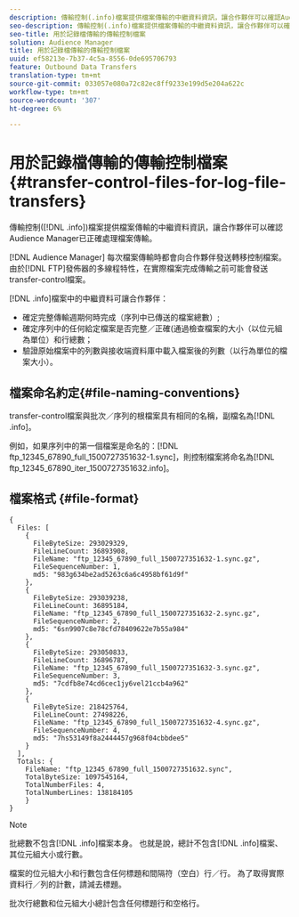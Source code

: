 ```yaml
---
description: 傳輸控制(.info)檔案提供檔案傳輸的中繼資料資訊，讓合作夥伴可以確認Audience Manager已正確處理檔案傳輸。
seo-description: 傳輸控制(.info)檔案提供檔案傳輸的中繼資料資訊，讓合作夥伴可以確認Audience Manager已正確處理檔案傳輸。
seo-title: 用於記錄檔傳輸的傳輸控制檔案
solution: Audience Manager
title: 用於記錄檔傳輸的傳輸控制檔案
uuid: ef58213e-7b37-4c5a-8556-0de695706793
feature: Outbound Data Transfers
translation-type: tm+mt
source-git-commit: 033057e080a72c82ec8ff9233e199d5e204a622c
workflow-type: tm+mt
source-wordcount: '307'
ht-degree: 6%

---
```



# 用於記錄檔傳輸的傳輸控制檔案 {#transfer-control-files-for-log-file-transfers}

傳輸控制([!DNL .info])檔案提供檔案傳輸的中繼資料資訊，讓合作夥伴可以確認Audience Manager已正確處理檔案傳輸。

[!DNL Audience Manager] 每次檔案傳輸時都會向合作夥伴發送轉移控制檔案。由於[!DNL FTP]發佈器的多線程特性，在實際檔案完成傳輸之前可能會發送transfer-control檔案。

[!DNL .info]檔案中的中繼資料可讓合作夥伴：

* 確定完整傳輸週期何時完成（序列中已傳送的檔案總數）;
* 確定序列中的任何給定檔案是否完整／正確(通過檢查檔案的大小（以位元組為單位）和行總數；
* 驗證原始檔案中的列數與接收端資料庫中載入檔案後的列數（以行為單位的檔案大小）。

## 檔案命名約定{#file-naming-conventions}

transfer-control檔案與批次／序列的根檔案具有相同的名稱，副檔名為[!DNL .info]。

例如，如果序列中的第一個檔案是命名的：[!DNL ftp_12345_67890_full_1500727351632-1.sync]，則控制檔案將命名為[!DNL ftp_12345_67890_iter_1500727351632.info]。

## 檔案格式 {#file-format}

```
{
  Files: [
    {
      FileByteSize: 293029329,
      FileLineCount: 36893908,
      FileName: "ftp_12345_67890_full_1500727351632-1.sync.gz",
      FileSequenceNumber: 1,
      md5: "983g634be2ad5263c6a6c4958bf61d9f"
    },
    {
      FileByteSize: 293039238,
      FileLineCount: 36895184,
      FileName: "ftp_12345_67890_full_1500727351632-2.sync.gz",
      FileSequenceNumber: 2,
      md5: "6sn9907c8e78cfd78409622e7b55a984"
    },
    {
      FileByteSize: 293050833,
      FileLineCount: 36896787,
      FileName: "ftp_12345_67890_full_1500727351632-3.sync.gz",
      FileSequenceNumber: 3,
      md5: "7cdfb8e74cd6cec1jy6vel21ccb4a962"
    },
    {
      FileByteSize: 218425764,
      FileLineCount: 27498226,
      FileName: "ftp_12345_67890_full_1500727351632-4.sync.gz",
      FileSequenceNumber: 4,
      md5: "7hs53149f8a2444457g968f04cbbdee5"
    }
  ],
  Totals: {
    FileName: "ftp_12345_67890_full_1500727351632.sync",
    TotalByteSize: 1097545164,
    TotalNumberFiles: 4,
    TotalNumberLines: 138184105
    }
}
```

>[!NOTE]
>
> 批總數不包含[!DNL .info]檔案本身。 也就是說，總計不包含[!DNL .info]檔案、其位元組大小或行數。
>
> 檔案的位元組大小和行數包含任何標題和間隔符（空白）行／行。 為了取得實際資料行／列的計數，請減去標題。
>
> 批次行總數和位元組大小總計包含任何標題行和空格行。